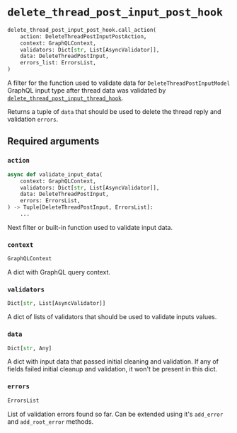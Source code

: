 # `delete_thread_post_input_post_hook`

```python
delete_thread_post_input_post_hook.call_action(
    action: DeleteThreadPostInputPostAction,
    context: GraphQLContext,
    validators: Dict[str, List[AsyncValidator]],
    data: DeleteThreadPostInput,
    errors_list: ErrorsList,
)
```

A filter for the function used to validate data for `DeleteThreadPostInputModel` GraphQL input type after thread data was validated by [`delete_thread_post_input_thread_hook`](./delete-thread-post-input-thread-hook.md).

Returns a tuple of `data` that should be used to delete the thread reply and validation `errors`.


## Required arguments

### `action`

```python
async def validate_input_data(
    context: GraphQLContext,
    validators: Dict[str, List[AsyncValidator]],
    data: DeleteThreadPostInput,
    errors: ErrorsList,
) -> Tuple[DeleteThreadPostInput, ErrorsList]:
    ...
```

Next filter or built-in function used to validate input data.


### `context`

```python
GraphQLContext
```

A dict with GraphQL query context.


### `validators`

```python
Dict[str, List[AsyncValidator]]
```

A dict of lists of validators that should be used to validate inputs values.


### `data`

```python
Dict[str, Any]
```

A dict with input data that passed initial cleaning and validation. If any of fields failed initial cleanup and validation, it won't be present in this dict.


### `errors`

```python
ErrorsList
```

List of validation errors found so far. Can be extended using it's `add_error` and `add_root_error` methods.
